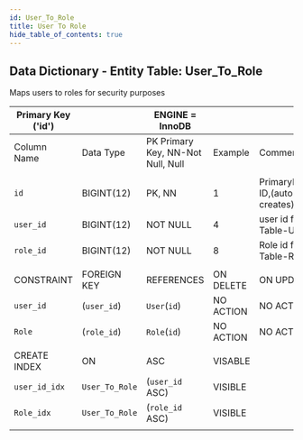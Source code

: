 ```yaml
---
id: User_To_Role
title: User To Role
hide_table_of_contents: true
---
```


## Data Dictionary - Entity Table: User_To_Role

Maps users to roles for security purposes

| Primary Key ('id')||ENGINE = InnoDB|||
|---|---|---|---|---|
|Column Name|Data Type|PK Primary Key, NN-Not Null, Null|Example|Comments|
||
|`id`|BIGINT(12)|PK, NN|1|PrimaryKey-ID,(auto creates)|
|`user_id`|BIGINT(12)|NOT NULL|4|user id from Table-User|
|`role_id`|BIGINT(12) |NOT NULL|8|Role id from Table-Role|
||
|CONSTRAINT|FOREIGN KEY|REFERENCES|ON DELETE|ON UPDATE|
|`user_id`|(`user_id`)|`User`(`id`)| NO ACTION|NO ACTION|
|`Role`|(`role_id`)|`Role`(`id`)| NO ACTION|NO ACTION|
||
|CREATE INDEX|ON|ASC|VISABLE||
|`user_id_idx`|`User_To_Role`|(`user_id` ASC) | VISIBLE||
|`Role_idx`|`User_To_Role`|(`role_id` ASC)  | VISIBLE||
||
